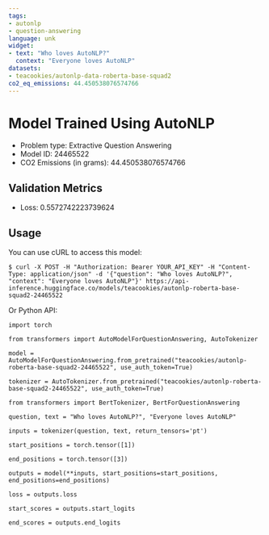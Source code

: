 ```yaml
---
tags:
- autonlp
- question-answering
language: unk
widget:
- text: "Who loves AutoNLP?"
  context: "Everyone loves AutoNLP"
datasets:
- teacookies/autonlp-data-roberta-base-squad2
co2_eq_emissions: 44.450538076574766
---
```


# Model Trained Using AutoNLP

- Problem type: Extractive Question Answering
- Model ID: 24465522
- CO2 Emissions (in grams): 44.450538076574766

## Validation Metrics

- Loss: 0.5572742223739624

## Usage

You can use cURL to access this model:

```
$ curl -X POST -H "Authorization: Bearer YOUR_API_KEY" -H "Content-Type: application/json" -d '{"question": "Who loves AutoNLP?", "context": "Everyone loves AutoNLP"}' https://api-inference.huggingface.co/models/teacookies/autonlp-roberta-base-squad2-24465522
```

Or Python API:

```
import torch

from transformers import AutoModelForQuestionAnswering, AutoTokenizer

model = AutoModelForQuestionAnswering.from_pretrained("teacookies/autonlp-roberta-base-squad2-24465522", use_auth_token=True)

tokenizer = AutoTokenizer.from_pretrained("teacookies/autonlp-roberta-base-squad2-24465522", use_auth_token=True)

from transformers import BertTokenizer, BertForQuestionAnswering

question, text = "Who loves AutoNLP?", "Everyone loves AutoNLP"

inputs = tokenizer(question, text, return_tensors='pt')

start_positions = torch.tensor([1])

end_positions = torch.tensor([3])

outputs = model(**inputs, start_positions=start_positions, end_positions=end_positions)

loss = outputs.loss

start_scores = outputs.start_logits

end_scores = outputs.end_logits
```